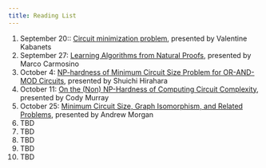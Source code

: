 ```yaml
---
title: Reading List
---
```


1. September 20:: [Circuit minimization problem][KC00],
   presented by Valentine Kabanets
2. September 27: [Learning Algorithms from Natural Proofs][CIKK16],
   presented by Marco Carmosino
3. October 4: [NP-hardness of Minimum Circuit Size Problem for
   OR-AND-MOD Circuits][HOS18], presented by Shuichi Hirahara
4. October 11: [On the (Non) NP-Hardness of Computing Circuit
   Complexity][MW17], presented by Cody Murray
5. October 25: [Minimum Circuit Size, Graph Isomorphism, and Related Problems][AGvMMM18], presented by Andrew Morgan
6. TBD
7. TBD
8. TBD
9. TBD
10. TBD

[KC00]: https://dl.acm.org/citation.cfm?doid=335305.335314
[CIKK16]: http://drops.dagstuhl.de/opus/volltexte/2016/5855/
[HOS18]: http://drops.dagstuhl.de/opus/volltexte/2018/8883/
[MW17]: http://www.theoryofcomputing.org/articles/v013a004/
[AGvMMM18]: http://pages.cs.wisc.edu/~amorgan/publications/isomktp.html

<!-- slot in igor somewhere -- mag mcsp/mktp -->
